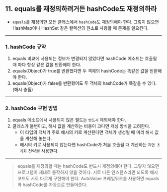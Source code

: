 ## 11. equals를 재정의하려거든 hashCode도 재정의하라

- `equals`를 재정의한 모든 클래스에서 `hashCode`도 재정의해야 한다. 그렇지 않으면 HashMap이나 HashSet 같은 컬렉션의 원소로 사용할 때 문제를 일으킨다.

---

### 1. hashCode 규약

1. equals 비교에 사용되는 정보가 변경되지 않았다면 hashCode 메소드는 호출될 때 마다 항상 같은 값을 반환해야 한다.
2. equals(Object)가 true를 반환했다면 두 객체의 hashCode는 똑같은 값을 반환해야 한다.
3. equals(Object)가 false를 반환했어도 두 객체의 hashCode가 똑같을 수 있다. (해시 충돌)

---

### 2. hashCode 구현 방법

1. equals 메소드에서 사용되지 않은 필드는 `반드시` 제외해야 한다.
2. 클래스가 불변이고, 해시 값을 계산하는 비용이 크다면 캐싱 방식을 고려한다.
   - 이 타입의 객체가 주로 해시의 키로 계산된다면 객체가 생성될 때 미리 해시 값을 계산해 놓는다.
   - 해시의 키로 사용되지 않는다면 hashCode가 처음 호출될 때 계산하는 `지연 초기화` 전략을 사용한다.

---

>equals를 재정의할 때는 hashCode도 반드시 재정의해야 한다. 그렇지 않으면 프로그램이 제대로 동작하지 않을 것이다. 서로 다른 인스턴스라면 되도록 해시코드도 서로 다르게 구현해야 한다. AutoValue 프레임워크를 사용하면 equals와 hashCode를 자동으로 만들어준다.